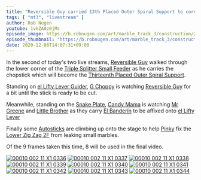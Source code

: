```yaml
---
title: "Reversible Guy carried 13th Placed Outer Spiral Support to corner"
tags: [ "mt3", "livestream" ]
author: Rob Nugen
youtube: 1vkZA0z0jMs
episode_image: https://b.robnugen.com/art/marble_track_3/construction/2020/2020_dec_08_rg_carried_13poss_to_corner.jpg
episode_thumbnail: "https://b.robnugen.com/art/marble_track_3/construction/2020/thumbs/2020_dec_08_rg_carried_13poss_to_corner.jpg"
date: 2020-12-08T14:07:31+09:00
---
```


In the second of today's two live streams, [Reversible Guy](/workers/reversible/) walked through
the lower corner of the [Triple Splitter Small Feeder](/parts/triple-splitter-small-feeder/) as he carries the chopstick which will
become the [Thirteenth Placed Outer Spiral Support](/parts/thirteenth-placed-outer-spiral-support/).

Standing on [el Lifty Lever Guider](/parts/el-lifty-lever-guider/), [G Choppy](/workers/g_choppy/) is watching [Reversible Guy](/workers/reversible/) for a bit until the stick is ready to be cut.

Meanwhile, standing on the [Snake Plate](/parts/snake_plate/), [Candy Mama](/workers/candy_mama/) is watching [Mr Greene](/workers/mr_greene/) and [Little Brother](/workers/lil_brother/) as they carry [El Banderín](/parts/el-banderín/) to be affixed onto [el Lifty Lever](/parts/el-lifty-lever/)

Finally some [Autosticks](/workers/autosticks/) are climbing up onto the stage to help [Pinky](/workers/pinky/)
fix the [Lower Zig Zag 2F](/parts/lower-zig-zag-2f/) from leaking small marbles.

Of the 9 frames taken this time, 8 will be used in the final video.

[![00010 002 11 X1 0336](//b.robnugen.com/art/marble_track_3/frames/2020/thumbs/00010_002_11_X1_0336.jpg)](//b.robnugen.com/art/marble_track_3/frames/2020/00010_002_11_X1_0336.jpg)
[![00010 002 11 X1 0337](//b.robnugen.com/art/marble_track_3/frames/2020/thumbs/00010_002_11_X1_0337.jpg)](//b.robnugen.com/art/marble_track_3/frames/2020/00010_002_11_X1_0337.jpg)
[![00010 002 11 X1 0338](//b.robnugen.com/art/marble_track_3/frames/2020/thumbs/00010_002_11_X1_0338.jpg)](//b.robnugen.com/art/marble_track_3/frames/2020/00010_002_11_X1_0338.jpg)
[![00010 002 11 X1 0339](//b.robnugen.com/art/marble_track_3/frames/2020/thumbs/00010_002_11_X1_0339.jpg)](//b.robnugen.com/art/marble_track_3/frames/2020/00010_002_11_X1_0339.jpg)
[![00010 002 11 X1 0340](//b.robnugen.com/art/marble_track_3/frames/2020/thumbs/00010_002_11_X1_0340.jpg)](//b.robnugen.com/art/marble_track_3/frames/2020/00010_002_11_X1_0340.jpg)
[![00010 002 11 X1 0341](//b.robnugen.com/art/marble_track_3/frames/2020/thumbs/00010_002_11_X1_0341.jpg)](//b.robnugen.com/art/marble_track_3/frames/2020/00010_002_11_X1_0341.jpg)
[![00010 002 11 X1 0342](//b.robnugen.com/art/marble_track_3/frames/2020/thumbs/00010_002_11_X1_0342.jpg)](//b.robnugen.com/art/marble_track_3/frames/2020/00010_002_11_X1_0342.jpg)
[![00010 002 11 X1 0343](//b.robnugen.com/art/marble_track_3/frames/2020/thumbs/00010_002_11_X1_0343.jpg)](//b.robnugen.com/art/marble_track_3/frames/2020/00010_002_11_X1_0343.jpg)
[![00010 002 11 X1 0344](//b.robnugen.com/art/marble_track_3/frames/2020/thumbs/00010_002_11_X1_0344.jpg)](//b.robnugen.com/art/marble_track_3/frames/2020/00010_002_11_X1_0344.jpg)
